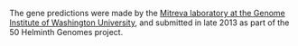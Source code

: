 [//]: # (Created by ./bin/manage_files.pl from ./species/Trichuris_suis/PRJNA179528/Trichuris_suis_PRJNA179528.annotation.html on Thu Jun 11 13:46:27 2020)
The gene predictions were made by the [Mitreva laboratory at the Genome Institute of Washington University](http://genome.wustl.edu/people/groups/detail/mitreva-lab/), and submitted in late 2013 as part of the 50 Helminth Genomes project.
